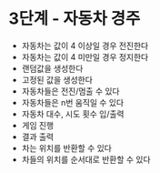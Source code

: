 # 3단계 - 자동차 경주
- 자동차는 값이 4 이상일 경우 전진한다
- 자동차는 값이 4 미만일 경우 정지한다
- 랜덤값을 생성한다
- 고정된 값을 생성한다
- 자동차들은 전진/멈출 수 있다
- 자동차들은 n번 움직일 수 있다
- 자동차 대수, 시도 횟수 입/출력
- 게임 진행
- 결과 출력
- 차는 위치를 반환할 수 있다
- 차들의 위치를 순서대로 반환할 수 있다